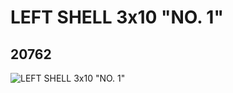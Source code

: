 # LEFT SHELL 3x10 "NO. 1"
## 20762
![LEFT SHELL 3x10 "NO. 1"](https://lc-www-live-s.legocdn.com/media/bricks/5/2/6108748.jpg)